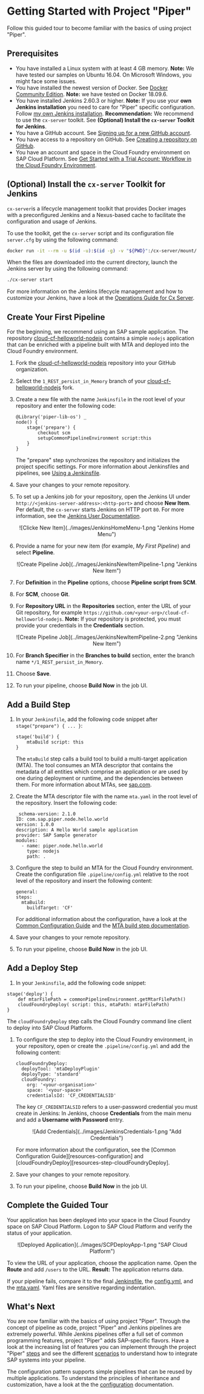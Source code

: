 # Getting Started with Project "Piper"

Follow this guided tour to become familiar with the basics of using project "Piper".


## Prerequisites

* You have installed a Linux system with at least 4 GB memory. **Note:** We have tested our samples on Ubuntu 16.04. On Microsoft Windows, you might face some issues.
* You have installed the newest version of Docker. See [Docker Community Edition](https://docs.docker.com/install/). **Note:** we have tested on Docker 18.09.6.
* You have installed Jenkins 2.60.3 or higher. **Note:** If you use your **own Jenkins installation** you need to care for "Piper" specific configuration. Follow [my own Jenkins installation][guidedtour-my-own-jenkins]. **Recommendation:** We recommend to use the `cx-server` toolkit. See **(Optional) Install the `cx-server` Toolkit for Jenkins**.
* You have a GitHub account. See [Signing up for a new GitHub account](https://help.github.com/en/articles/signing-up-for-a-new-github-account).
* You have access to a repository on GitHub. See [Creating a repository on GitHub](https://help.github.com/en/articles/creating-a-repository-on-github).
* You have an account and space in the Cloud Foundry environment on SAP Cloud Platform. See [Get Started with a Trial Account: Workflow in the Cloud Foundry Environment](https://help.sap.com/viewer/65de2977205c403bbc107264b8eccf4b/Cloud/en-US/e50ab7b423f04a8db301d7678946626e.html).

## (Optional) Install the `cx-server` Toolkit for Jenkins

`cx-server`is a lifecycle management toolkit that provides Docker images with a preconfigured Jenkins and a Nexus-based cache to facilitate the configuration and usage of Jenkins.

To use the toolkit, get the `cx-server` script and its configuration file `server.cfg` by using the following command:

```sh
docker run -it --rm -u $(id -u):$(id -g) -v "${PWD}":/cx-server/mount/ ppiper/cx-server-companion:latest init-cx-server
```

When the files are downloaded into the current directory, launch the Jenkins server by using the following command:


```sh
./cx-server start
```

For more information on the Jenkins lifecycle management and how to customize your Jenkins, have a look at the [Operations Guide for Cx Server][devops-docker-images-cxs-guide].


## Create Your First Pipeline

For the beginning, we recommend using an SAP sample application. The repository [cloud-cf-helloworld-nodejs][cloud-cf-helloworld-nodejs] contains a simple `nodejs` application that can be enriched with a pipeline built with MTA and deployed into the Cloud Foundry environment.

1. Fork the [cloud-cf-helloworld-nodejs][cloud-cf-helloworld-nodejs] repository into your GitHub organization.

1. Select the `1_REST_persist_in_Memory` branch of your [cloud-cf-helloworld-nodejs] fork. 

1. Create a new file with the name `Jenkinsfile` in the root level of your repository and enter the following code:
   ```
   @Library('piper-lib-os') _
   node() {
       stage('prepare') {
           checkout scm
           setupCommonPipelineEnvironment script:this
       }
   }
   ```
   The "prepare" step synchronizes the repository and initializes the project specific settings. For more information about Jenkinsfiles and pipelines, see [Using a Jenkinsfile][jenkins-io-jenkinsfile].
   
1. Save your changes to your remote repository.

1. To set up a Jenkins job for your repository, open the Jenkins UI under `http://<jenkins-server-address>:<http-port>` and choose **New Item**. Per default, the `cx-server` starts Jenkins on HTTP port `80`. For more information, see the [Jenkins User Documentation][jenkins-io-documentation].
   <p align="center">
   ![Clicke New Item](../images/JenkinsHomeMenu-1.png "Jenkins Home Menu")
   </p>

1. Provide a name for your new item (for example, *My First Pipeline*) and select **Pipeline**.
   <p align="center">
   ![Create Pipeline Job](../images/JenkinsNewItemPipeline-1.png "Jenkins New Item")
   </p>  

1. For **Definition** in the **Pipeline** options, choose **Pipeline script from SCM**.

1. For **SCM**, choose **Git**.

1. For **Repository URL** in the **Repositories** section, enter the URL of your Git repository, for example `https://github.com/<your-org>/cloud-cf-helloworld-nodejs`. **Note:** If your repository is protected, you must provide your credentials in the **Credentials** section.
   <p align="center">
   ![Create Pipeline Job](../images/JenkinsNewItemPipeline-2.png "Jenkins New Item")
   </p>

1. For **Branch Specifier** in the **Branches to build** section, enter the branch name `*/1_REST_persist_in_Memory`.

1. Choose **Save**.

1. To run your pipeline, choose **Build Now** in the job UI.


## Add a Build Step

1. In your `Jenkinsfile`, add the following code snippet after `stage("prepare") { ... }`:
   ```
   stage('build') {
       mtaBuild script: this
   }
   ```
   The `mtaBuild` step calls a build tool to build a multi-target application (MTA). The tool consumes an MTA descriptor that contains the metadata of all entities which comprise an application or are used by one during deployment or runtime, and the dependencies between them. For more information about MTAs, see [sap.com][sap].

1. Create the MTA descriptor file with the name `mta.yaml` in the root level of the repository. Insert the following code:
   ```
   _schema-version: 2.1.0
   ID: com.sap.piper.node.hello.world
   version: 1.0.0
   description: A Hello World sample application
   provider: SAP Sample generator
   modules:
     - name: piper.node.hello.world
       type: nodejs
       path: .
   ```

1. Configure the step to build an MTA for the Cloud Foundry environment. Create the configuration file `.pipeline/config.yml` relative to the root level of the repository and insert the following content:
   ```
   general:
   steps:
     mtaBuild:
       buildTarget: 'CF'
   ```
   For additional information about the configuration, have a look at the [Common Configuration Guide][resources-configuration] and the [MTA build step documentation][resources-step-mtabuild].

1. Save your changes to your remote repository.

1. To run your pipeline, choose **Build Now** in the job UI. 

## Add a Deploy Step

1.  In your `Jenkinsfile`, add the following code snippet:
   ```
   stage('deploy') {
       def mtarFilePath = commonPipelineEnvironment.getMtarFilePath()
       cloudFoundryDeploy( script: this, mtaPath: mtarFilePath)
   }
   ```
   The `cloudFoundryDeploy`  step calls the Cloud Foundry command line client to deploy into SAP Cloud Platform.

1. To configure the step to deploy into the Cloud Foundry environment, in your repository, open or create the `.pipeline/config.yml` and add the following content:
   ```
   cloudFoundryDeploy:
     deployTool: 'mtaDeployPlugin'
     deployType: 'standard'
     cloudFoundry:
       org: '<your-organisation>'
       space: '<your-space>'
       credentialsId: 'CF_CREDENTIALSID'
   ```
   The key `CF_CREDENTIALSID` refers to a user-password credential you must create in Jenkins: In Jenkins, choose **Credentials** from the main menu and add a **Username with Password** entry.
   <p align="center">
   ![Add Credentials](../images/JenkinsCredentials-1.png "Add Credentials")
   </p>
   For more information about the configuration, see the [Common Configuration Guide][resources-configuration] and [cloudFoundryDeploy][resources-step-cloudFoundryDeploy].

1. Save your changes to your remote repository.

1. To run your pipeline, choose **Build Now** in the job UI.

## Complete the Guided Tour

Your application has been deployed into your space in the Cloud Foundry space on SAP Cloud Platform. Logon to SAP Cloud Platform and verify the status of your application.
   <p align="center">
   ![Deployed Application](../images/SCPDeployApp-1.png "SAP Cloud Platform")
   </p>  
   
To view the URL of your application, choose the application name. Open the **Route** and add `/users` to the URL. **Result:** The application returns data.

If your pipeline fails, compare it to the final [Jenkinsfile][guidedtour-sample.jenkins], the [config.yml][guidedtour-sample.config], and the [mta.yaml][guidedtour-sample.mta]. Yaml files are sensitive regarding indentation.

## What's Next

You are now familiar with the basics of using project "Piper". Through the concept of pipeline as code, project "Piper" and Jenkins pipelines are extremely powerful. While Jenkins pipelines offer a full set of common programming features, project "Piper" adds SAP-specific flavors. Have a look at the increasing list of features you can implement through the project "Piper" [steps][resources-steps] and see the different [scenarios][resources-scenarios] to understand how to integrate SAP systems into your pipeline.

The configuration pattern supports simple pipelines that can be reused by multiple applications. To understand the principles of inheritance and customization, have a look at the the [configuration][resources-configuration] documentation.


[guidedtour-my-own-jenkins]:         myownjenkins.md
[guidedtour-sample.config]:          samples/cloud-cf-helloworld-nodejs/.pipeline/config.yml
[guidedtour-sample.jenkins]:         samples/cloud-cf-helloworld-nodejs/Jenkinsfile
[guidedtour-sample.mta]:             samples/cloud-cf-helloworld-nodejs/mta.yaml
[resources-configuration]:           configuration.md
[resources-steps]:                   steps
[resources-step-mtabuild]:           steps/mtaBuild.md
[resources-step-cloudFoundryDeploy]: steps/cloudFoundryDeploy.md
[resources-scenarios]:               scenarios

[SAP Cloud Platform]:                [https://account.hana.ondemand.com]
[SAP Cloud Platform Trial]:          [https://account.hanatrial.ondemand.com]
[devops-docker-images]:              https://github.com/SAP/devops-docker-images
[devops-docker-images-issues]:       https://github.com/SAP/devops-docker-images/issues
[devops-docker-images-cxs-guide]:     https://github.com/SAP/devops-docker-images/blob/master/docs/operations/cx-server-operations-guide.md

[cloud-cf-helloworld-nodejs]:        https://github.com/SAP/cloud-cf-helloworld-nodejs
[sap]:                               https://www.sap.com
[github]:                            https://github.com
[jenkins-io-documentation]:          https://jenkins.io/doc/
[jenkins-io-jenkinsfile]:            https://jenkins.io/doc/book/pipeline/jenkinsfile
